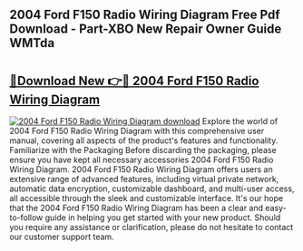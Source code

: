 ## 2004 Ford F150 Radio Wiring Diagram Free Pdf Download - Part-XBO New Repair Owner Guide WMTda

# <h2><a href="http://dfig1d.blite.top/?on=2004+Ford+F150+Radio+Wiring+Diagram">🔗Download New 👉🔴 2004 Ford F150 Radio Wiring Diagram</a></h2>

[![2004 Ford F150 Radio Wiring Diagram download](https://i.imgur.com/lujVjoI.png)](http://dfig1d.blite.top/?on=2004+Ford+F150+Radio+Wiring+Diagram)
Explore the world of 2004 Ford F150 Radio Wiring Diagram with this comprehensive user manual, covering all aspects of the product's features and functionality. Familiarize with the Packaging Before discarding the packaging, please ensure you have kept all necessary accessories 2004 Ford F150 Radio Wiring Diagram. 2004 Ford F150 Radio Wiring Diagram offers users an extensive range of advanced features, including virtual private network, automatic data encryption, customizable dashboard, and multi-user access, all accessible through the sleek and customizable interface. It's our hope that the 2004 Ford F150 Radio Wiring Diagram has been a clear and easy-to-follow guide in helping you get started with your new product. Should you require any assistance or clarification, please do not hesitate to contact our customer support team.
